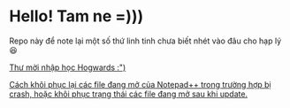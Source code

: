 # Hello! Tam ne =)))

Repo này để note lại một số thứ linh tinh chưa biết nhét vào đâu cho hạp lý 😆

[Thư mời nhập học Hogwards :")](./LetterFromHogwarts.pdf)

[ Cách khôi phục lại các file đang mở của Notepad++ trong trường hợp bị crash, hoặc khôi phục trạng thái các file đang mở sau khi update. ](./notes/1.recovery_notepad_plus2.md)

